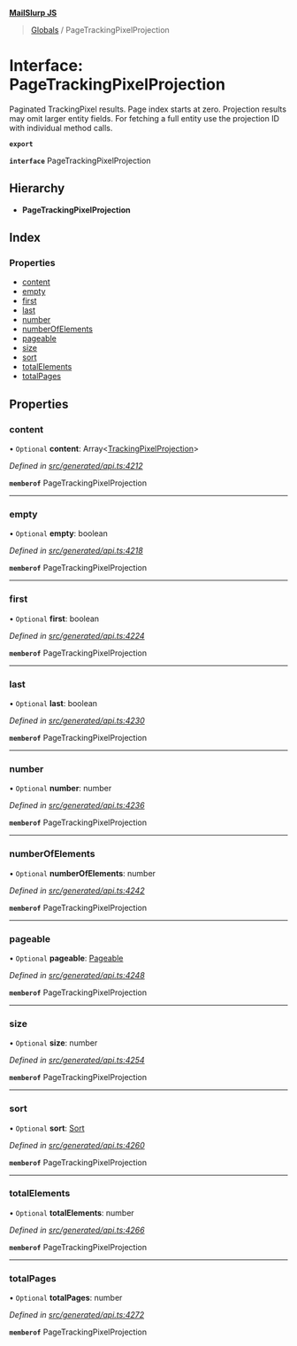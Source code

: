 **[MailSlurp JS](../README.md)**

> [Globals](../README.md) / PageTrackingPixelProjection

# Interface: PageTrackingPixelProjection

Paginated TrackingPixel results. Page index starts at zero. Projection results may omit larger entity fields. For fetching a full entity use the projection ID with individual method calls.

**`export`** 

**`interface`** PageTrackingPixelProjection

## Hierarchy

* **PageTrackingPixelProjection**

## Index

### Properties

* [content](pagetrackingpixelprojection.md#content)
* [empty](pagetrackingpixelprojection.md#empty)
* [first](pagetrackingpixelprojection.md#first)
* [last](pagetrackingpixelprojection.md#last)
* [number](pagetrackingpixelprojection.md#number)
* [numberOfElements](pagetrackingpixelprojection.md#numberofelements)
* [pageable](pagetrackingpixelprojection.md#pageable)
* [size](pagetrackingpixelprojection.md#size)
* [sort](pagetrackingpixelprojection.md#sort)
* [totalElements](pagetrackingpixelprojection.md#totalelements)
* [totalPages](pagetrackingpixelprojection.md#totalpages)

## Properties

### content

• `Optional` **content**: Array\<[TrackingPixelProjection](trackingpixelprojection.md)>

*Defined in [src/generated/api.ts:4212](https://github.com/mailslurp/mailslurp-client/blob/730b817/src/generated/api.ts#L4212)*

**`memberof`** PageTrackingPixelProjection

___

### empty

• `Optional` **empty**: boolean

*Defined in [src/generated/api.ts:4218](https://github.com/mailslurp/mailslurp-client/blob/730b817/src/generated/api.ts#L4218)*

**`memberof`** PageTrackingPixelProjection

___

### first

• `Optional` **first**: boolean

*Defined in [src/generated/api.ts:4224](https://github.com/mailslurp/mailslurp-client/blob/730b817/src/generated/api.ts#L4224)*

**`memberof`** PageTrackingPixelProjection

___

### last

• `Optional` **last**: boolean

*Defined in [src/generated/api.ts:4230](https://github.com/mailslurp/mailslurp-client/blob/730b817/src/generated/api.ts#L4230)*

**`memberof`** PageTrackingPixelProjection

___

### number

• `Optional` **number**: number

*Defined in [src/generated/api.ts:4236](https://github.com/mailslurp/mailslurp-client/blob/730b817/src/generated/api.ts#L4236)*

**`memberof`** PageTrackingPixelProjection

___

### numberOfElements

• `Optional` **numberOfElements**: number

*Defined in [src/generated/api.ts:4242](https://github.com/mailslurp/mailslurp-client/blob/730b817/src/generated/api.ts#L4242)*

**`memberof`** PageTrackingPixelProjection

___

### pageable

• `Optional` **pageable**: [Pageable](pageable.md)

*Defined in [src/generated/api.ts:4248](https://github.com/mailslurp/mailslurp-client/blob/730b817/src/generated/api.ts#L4248)*

**`memberof`** PageTrackingPixelProjection

___

### size

• `Optional` **size**: number

*Defined in [src/generated/api.ts:4254](https://github.com/mailslurp/mailslurp-client/blob/730b817/src/generated/api.ts#L4254)*

**`memberof`** PageTrackingPixelProjection

___

### sort

• `Optional` **sort**: [Sort](sort.md)

*Defined in [src/generated/api.ts:4260](https://github.com/mailslurp/mailslurp-client/blob/730b817/src/generated/api.ts#L4260)*

**`memberof`** PageTrackingPixelProjection

___

### totalElements

• `Optional` **totalElements**: number

*Defined in [src/generated/api.ts:4266](https://github.com/mailslurp/mailslurp-client/blob/730b817/src/generated/api.ts#L4266)*

**`memberof`** PageTrackingPixelProjection

___

### totalPages

• `Optional` **totalPages**: number

*Defined in [src/generated/api.ts:4272](https://github.com/mailslurp/mailslurp-client/blob/730b817/src/generated/api.ts#L4272)*

**`memberof`** PageTrackingPixelProjection
